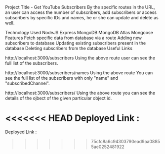 Project Title - Get YouTube Subscribers
By the specific routes in the URL, an user can access the number of subscribers, add subscribers or access subscribers by specific IDs and names, he or she can update and delete as well.

Technology Used
NodeJS
Express
MongoDB
MongoDB Atlas
Mongoose
Features
Fetch specific data from database via a route
Adding new subscribers to database
Updating existing subscribers present in the database
Deleting subscribers from the database
Useful Links

http://localhost:3000/subscribers
Using the above route user can see the full list of the subscribers.

http://localhost:3000/subscribers/names
Using the above route You can see the full list of the subscribers with only "name" and "subscribedChannel".

http://localhost:3000/subscribers/<id>
Using the above route you can see the details of the ojbect of the given particular object id.

<<<<<<< HEAD
Deployed Link :
=======
Deployed Link :



>>>>>>> 75cfc8a6c94303790ead9aa08855ae0252481922
